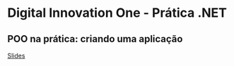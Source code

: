 # Digital Innovation One - Prática .NET

## POO na prática: criando uma aplicação

[Slides](dio-dotnet-poo-lab-1.pdf)

